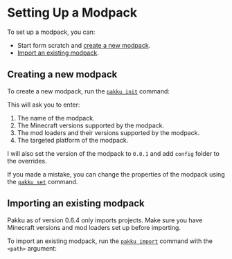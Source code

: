 # Setting Up a Modpack

To set up a modpack, you can:

- Start form scratch and [create a new modpack](#creating-a-new-modpack).
- [Import an existing modpack](#importing-an-existing-modpack).

## Creating a new modpack

To create a new modpack, run the [`pakku init`](pakku-init.md) command:

<include from="pakku-init.md" element-id="snippet-cmd"></include>

This will ask you to enter:

1. The name of the modpack.
2. The Minecraft versions supported by the modpack.
3. The mod loaders and their versions supported by the modpack.
4. The targeted platform of the modpack.

I will also set the version of the modpack to `0.0.1` and add `config` folder to the overrides.

If you made a mistake, you can change the properties of the modpack
using the [`pakku set`](pakku-set.md) command.

## Importing an existing modpack

<note>
Pakku as of version 0.6.4 only imports projects. Make sure you have Minecraft versions and mod loaders
set up before importing.
</note>

To import an existing modpack, run the [`pakku import`](pakku-import.md) command with the `<path>` argument:

<include from="pakku-import.md" element-id="snippet-cmd"></include>

<seealso style="cards">
   <category ref="related">
       <a href="Config-File.md"/>
       <a href="Lock-File.md"/>
   </category>
</seealso>
